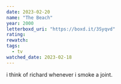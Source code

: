 ```yaml
---
date: 2023-02-20
name: "The Beach"
year: 2000
letterboxd_uri: "https://boxd.it/3Syqvd"
rating: 
rewatch: 
tags:
  - tv
watched_date: 2023-02-18
---
```


i think of richard whenever i smoke a joint.
